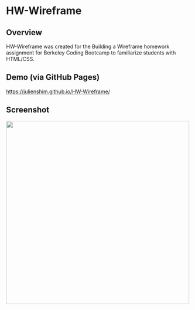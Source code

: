 # HW-Wireframe

## Overview

HW-Wireframe was created for the Building a Wireframe homework assignment for Berkeley Coding Bootcamp to familiarize students with HTML/CSS.

## Demo (via GitHub Pages)

https://julienshim.github.io/HW-Wireframe/

## Screenshot

<img src="https://raw.githubusercontent.com/julienshim/HW-Wireframe/master/screenshot.png" width="500" />
